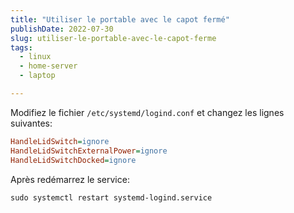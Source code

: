 ```yaml
---
title: "Utiliser le portable avec le capot fermé"
publishDate: 2022-07-30
slug: utiliser-le-portable-avec-le-capot-ferme
tags:
  - linux
  - home-server
  - laptop

---
```


Modifiez le fichier `/etc/systemd/logind.conf` et changez les lignes suivantes:

```ini
HandleLidSwitch=ignore
HandleLidSwitchExternalPower=ignore
HandleLidSwitchDocked=ignore
```

Après redémarrez le service:

```shell
sudo systemctl restart systemd-logind.service
```
